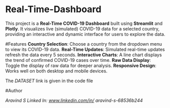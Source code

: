 # Real-Time-Dashboard
This project is a **Real-Time COVID-19 Dashboard** built using **Streamlit** and **Plotly**. It visualizes live (simulated) COVID-19 data for a selected country, providing an interactive and dynamic interface for users to explore the data.

#Features
**Country Selection**: Choose a country from the dropdown menu to view its COVID-19 data.
**Real-Time Updates**: Simulated real-time updates refresh the data every 5 seconds.
**Interactive Charts**: A line chart displays the trend of confirmed COVID-19 cases over time.
**Raw Data Display**: Toggle the display of raw data for deeper analysis.
**Responsive Design**: Works well on both desktop and mobile devices.

The *DATASET* link is given in the code file

#Author

*Aravind S*
*Linked In: www.linkedin.com/in/
aravind-s-68536b244*
